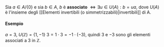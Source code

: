 Sia $a \in A / \{0\}$ e sia $b \in A$, $b$ è **associato** $\iff \exists u \in U(A): b=ua$, dove $U(A)$ è l'insieme degli [[Elementi invertibili (o simmetrizzabili)|invertibili]] di A.
#### Esempio
$a = 3$, $U(\mathbb{Z})=\{1,-1\}$
$3=1 \cdot 3 = -1 \cdot (-3)$, quindi $3$ e $-3$ sono gli elementi associati a 3 in $\mathbb{Z}$.
